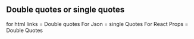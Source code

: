 ## Double quotes or single quotes

for html links = Double quotes
For Json = single Quotes
For React Props = Double Quotes